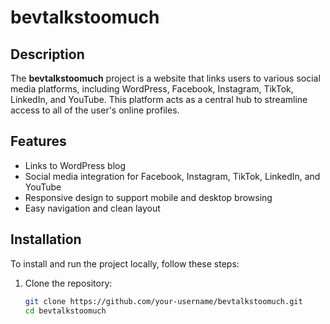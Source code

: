 # bevtalkstoomuch

## Description

The **bevtalkstoomuch** project is a website that links users to various social media platforms, including WordPress, Facebook, Instagram, TikTok, LinkedIn, and YouTube. This platform acts as a central hub to streamline access to all of the user's online profiles.

## Features

- Links to WordPress blog
- Social media integration for Facebook, Instagram, TikTok, LinkedIn, and YouTube
- Responsive design to support mobile and desktop browsing
- Easy navigation and clean layout

## Installation

To install and run the project locally, follow these steps:

1. Clone the repository:
   ```bash
   git clone https://github.com/your-username/bevtalkstoomuch.git
   cd bevtalkstoomuch
